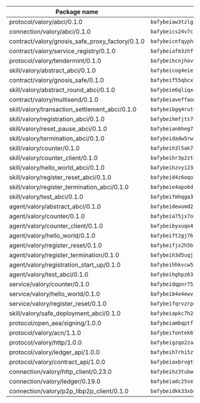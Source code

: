 | Package name                                                  | Package hash                                                  |
| ------------------------------------------------------------- | ------------------------------------------------------------- |
| protocol/valory/abci/0.1.0                                    | `bafybeiaw3tzlg3rkvnn5fcufblktmfwngmxugn4yo7pyjp76zz6aqtqcay` |
| connection/valory/abci/0.1.0                                  | `bafybeics24v7csn2xwyrkdgthrzdbuqutssx3mn572z2tavyr33banqz6u` |
| contract/valory/gnosis_safe_proxy_factory/0.1.0               | `bafybeicnfqyphoqhvlcc663a3g3oyk6gejo6lhi5mpahruy2laeil64obi` |
| contract/valory/service_registry/0.1.0                        | `bafybeiafm3zhfvtsz5ban5svijptxqy46tmdbts3j5qvzhwnnr5x2drd7m` |
| protocol/valory/tendermint/0.1.0                              | `bafybeihcnjhovvyyfbkuw5sjyfx2lfd4soeocfqzxz54g67333m6nk5gxq` |
| skill/valory/abstract_abci/0.1.0                              | `bafybeicog4eierjad4f542ubhe3ez7sxgrsna7t2e5pci2hncpq5vckw4e` |
| contract/valory/gnosis_safe/0.1.0                             | `bafybeif55qbcx76cxbeupirmbjpw5w4m2nsebhenkll744zenbpoi7vopa` |
| skill/valory/abstract_round_abci/0.1.0                        | `bafybeie6qliqxen7nna2l2ujychsfalelzdemz3kxfnmaq6dqglpl7qmba` |
| contract/valory/multisend/0.1.0                               | `bafybeiaveffaomsnmsc5hx62o77u7ilma6eipox7m5lrwa56737ektva3i` |
| skill/valory/transaction_settlement_abci/0.1.0                | `bafybeibgq4rut4rjg2vcexg36g5vbglmbfy7n6cye3kslymnkf4xcgtgyi` |
| skill/valory/registration_abci/0.1.0                          | `bafybeihmfjts74hskbhsy4ga3rxhff7gk3pd5w5gwj6ezfklhkyqy4j3i4` |
| skill/valory/reset_pause_abci/0.1.0                           | `bafybeian6heg75xagiyeh6abnisjjbhij72zypygklmjwsreoesgcuakna` |
| skill/valory/termination_abci/0.1.0                           | `bafybeidadw5rwfjxe54tydresj2gwccihg3sizblxwwfqjopttqiohkxg4` |
| skill/valory/counter/0.1.0                                    | `bafybeih3l5ak7ubujkf45sqavil2vbtjtxe7eh5urqawer2nj3avir7qva` |
| skill/valory/counter_client/0.1.0                             | `bafybeihr3p2ztqpbgzuo4xi7gwq4hjcc3khibirritnxkajaugshlzxjke` |
| skill/valory/hello_world_abci/0.1.0                           | `bafybeihzvyi23nwlf3h6arp55w5cy5vamxogfu3jgs52exxcugxdyfdt44` |
| skill/valory/register_reset_abci/0.1.0                        | `bafybeid4z6oqoluayerv3os5zzosc6dkijaw27nkn5d63g7h4ixffjaywe` |
| skill/valory/register_termination_abci/0.1.0                  | `bafybeie4apo6djmdidj6swobuyeb2upxyhxkfqn4g4qo3qbs7kilmveufa` |
| skill/valory/test_abci/0.1.0                                  | `bafybeifmhqga3iydcuplwy4vdcksid5l6viltqo7i4qmvvz4xzg7szld4u` |
| agent/valory/abstract_abci/0.1.0                              | `bafybeidewumd2jucnsvchnjnfdfe5eex4iig4pv3iqxwrczxdxkfouk3w4` |
| agent/valory/counter/0.1.0                                    | `bafybeia75jx7obyoxx3cs7on4lxmdq6l7uw6vuya2j3ugjvj377t2n7yey` |
| agent/valory/counter_client/0.1.0                             | `bafybeibyxuqo4itomksd6wvr3loblr2ba4jxa4x3wvtgr3rofpl5xueaaa` |
| agent/valory/hello_world/0.1.0                                | `bafybeift2gj76j544zozh2rwfuxu545co4v7ymuptl5gdm7jgw34d2pmly` |
| agent/valory/register_reset/0.1.0                             | `bafybeifjx2h5bz5orf45tmll6tlneduoiyeyizpv6joc7pl6df3bkxfycq` |
| agent/valory/register_termination/0.1.0                       | `bafybeih3d5uqjlpac53l43jtngsljdz3l3gk4lefs2y4xghsq6vccjy2py` |
| agent/valory/registration_start_up/0.1.0                      | `bafybeihhkvcw5pv4eed6ktsfukb67kdhd2jqh64qkvfiv2diikavhkoaq4` |
| agent/valory/test_abci/0.1.0                                  | `bafybeihghpz63xbzjew7e7t5mwn4m2k7mcraha7n3btmjwdfju5sjxpg6q` |
| service/valory/counter/0.1.0                                  | `bafybeidqpnr7536niha4qniqbadmzov6plvoailxeb77td6bdbh5abqzia` |
| service/valory/hello_world/0.1.0                              | `bafybeib4o4ewv3pltluedne5pzgoqh2u2hfbdepwa76blosaatrk54wc4u` |
| service/valory/register_reset/0.1.0                           | `bafybeifqrvzrp6pnbn5z3szitt3ulp4yx2ylyuxg2xgzr52axhgn2y7emi` |
| skill/valory/safe_deployment_abci/0.1.0                       | `bafybeiapkc7h2qwqrvdju5ajwmkzggwipr2cekfh66apu22jwjmwlqy66u` |
| protocol/open_aea/signing/1.0.0                               | `bafybeiambqptflge33eemdhis2whik67hjplfnqwieoa6wblzlaf7vuo44` |
| protocol/valory/acn/1.1.0                                     | `bafybeifontek6tvaecatoauiule3j3id6xoktpjubvuqi3h2jkzqg7zh7a` |
| protocol/valory/http/1.0.0                                    | `bafybeigzqo2zaakcjtzzsm6dh4x73v72xg6ctk6muyp5uq5ueb7y34fbxy` |
| protocol/valory/ledger_api/1.0.0                              | `bafybeih7rhi5zvfvwakx5ifgxsz2cfipeecsh7bm3gnudjxtvhrygpcftq` |
| protocol/valory/contract_api/1.0.0                            | `bafybeiaxbrvgtbdrh4lslskuxyp4awyr4whcx3nqq5yrr6vimzsxg5dy64` |
| connection/valory/http_client/0.23.0                          | `bafybeihz3tubwado7j3wlivndzzuj3c6fdsp4ra5r3nqixn3ufawzo3wii` |
| connection/valory/ledger/0.19.0                               | `bafybeiadc25se7dgnn4mufztwpzdono4xsfs45qknzdqyi3gckn6ccuv44` |
| connection/valory/p2p_libp2p_client/0.1.0                     | `bafybeidkk33xbga54szmitk6uwsi3ef56hbbdbuasltqtiyki34hgfpnxa` |
